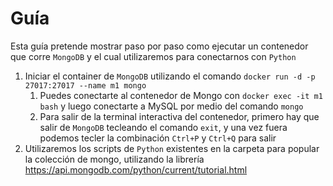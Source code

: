 # Guía

Esta guía pretende mostrar paso por paso como ejecutar un contenedor que corre `MongoDB` y el cual utilizaremos para conectarnos con `Python`

1. Iniciar el container de `MongoDB` utilizando el comando `docker run -d -p 27017:27017 --name m1 mongo`
   1. Puedes conectarte al contenedor de Mongo con `docker exec -it m1 bash` y luego conectarte a MySQL por medio del comando `mongo`
   2. Para salir de la terminal interactiva del contenedor, primero hay que salir de `MongoDB` tecleando el comando `exit`, y una vez fuera podemos tecler la combinación `Ctrl+P` y `Ctrl+Q` para salir
2. Utilizaremos los scripts de `Python` existentes en la carpeta para popular la colección de mongo, utilizando la librería <https://api.mongodb.com/python/current/tutorial.html>
